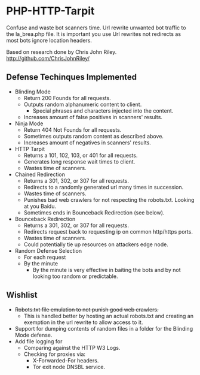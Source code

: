 PHP-HTTP-Tarpit
===============

Confuse and waste bot scanners time. 
Url rewrite unwanted bot traffic to the la_brea.php file. It is important you use Url rewrites not redirects as most bots ignore location headers.

Based on research done by Chris John Riley. http://github.com/ChrisJohnRiley/

Defense Techinques Implemented
------------------------------
* Blinding Mode
	* Return 200 Founds for all requests.
	* Outputs random alphanumeric content to client.
		* Special phrases and characters injected into the content.
	* Increases amount of false positives in scanners' results.
* Ninja Mode
	* Return 404 Not Founds for all requests.
	* Sometimes outputs random content as described above.
	* Increases amount of negatives in scanners' results.
* HTTP Tarpit
	* Returns a 101, 102, 103, or 401 for all requests.
	* Generates long response wait times to client.
	* Wastes time of scanners.
* Chained Redirection
	* Returns a 301, 302, or 307 for all requests.
	* Redirects to a randomly generated url many times in succession.
	* Wastes time of scanners.
	* Punishes bad web crawlers for not respecting the robots.txt. Looking at you Baidu.
	* Sometimes ends in Bounceback Redirection (see below).
* Bounceback Redirection
	* Returns a 301, 302, or 307 for all requests.
	* Redirects request back to requesting ip on common http/https ports.
	* Wastes time of scanners.
	* Could potentially tie up resources on attackers edge node.
* Random Defense Selection 
	* For each request
	* By the minute
		* By the minute is very effective in baiting the bots and by not looking too random or predictable.

Wishlist
--------
* ~~Robots.txt file emulation to not punish good web crawlers.~~
	* This is handled better by hosting an actual robots.txt and creating an exemption in the url rewrite to allow access to it.
* Support for dumping contents of random files in a folder for the Blinding Mode defense.
* Add file logging for
	* Comparing against the HTTP W3 Logs.
	* Checking for proxies via:
		* X-Forwarded-For headers.
		* Tor exit node DNSBL service.
